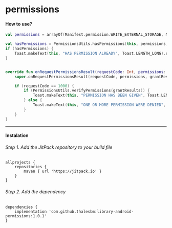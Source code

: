 # permissions

#### How to use?

```kotlin
val permissions = arrayOf(Manifest.permission.WRITE_EXTERNAL_STORAGE, Manifest.permission.READ_EXTERNAL_STORAGE, Manifest.permission.CAMERA)

val hasPermissions = PermissionsUtils.hasPermissions(this, permissions, 1000)
if (hasPermissions) {
    Toast.makeText(this, "HAS PERMISSION ALREADY", Toast.LENGTH_LONG).show()
}


override fun onRequestPermissionsResult(requestCode: Int, permissions: Array<out String>, grantResults: IntArray) {
    super.onRequestPermissionsResult(requestCode, permissions, grantResults)

    if (requestCode == 1000) {
        if (PermissionsUtils.verifyPermissions(grantResults)) {
            Toast.makeText(this, "PERMISSION HAS BEEN GIVEN", Toast.LENGTH_LONG).show()
        } else {
            Toast.makeText(this, "ONE OR MORE PERMISSION WERE DENIED", Toast.LENGTH_LONG).show()
        }
    }
}
```


------

#### Instalation

###### Step 1. Add the JitPack repository to your build file
```
allprojects {
    repositories {
        maven { url 'https://jitpack.io' }
    }
}
```

###### Step 2. Add the dependency
```
dependencies {
    implementation 'com.github.thalesbm:library-android-permissions:1.0.1'
}
```
